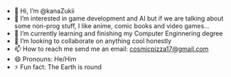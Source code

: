 - 👋 Hi, I’m @kanaZukii
- 👀 I’m interested in game development and AI but if we are talking about some non-prog stuff, I like anime, comic books and video games...
- 🌱 I’m currently learning and finishing my Computer Enginnering degree
- 💞️ I’m looking to collaborate on anything cool honestly
- 📫 How to reach me send me an email: cosmicpizza17@gmail.com
- 😄 Pronouns: He/Him
- ⚡ Fun fact: The Earth is round

<!---
kanaZukii/kanaZukii is a ✨ special ✨ repository because its `README.md` (this file) appears on your GitHub profile.
You can click the Preview link to take a look at your changes.
--->
